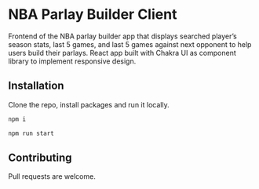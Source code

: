 # NBA Parlay Builder Client


Frontend of the NBA parlay builder app that displays searched player’s season stats, last 5 games, and last 5 games against next opponent to help users build their parlays.
React app built with Chakra UI as component library to implement responsive design.

## Installation
Clone the repo, install packages and run it locally.
```bash 
npm i 

npm run start
```

## Contributing

Pull requests are welcome.
